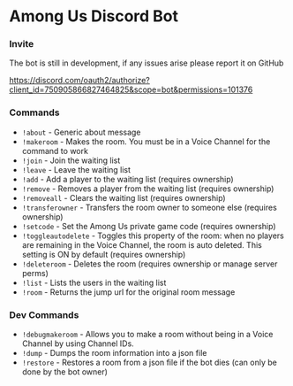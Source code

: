 # Among Us Discord Bot

### Invite

The bot is still in development, if any issues arise please report it on GitHub

https://discord.com/oauth2/authorize?client_id=750905866827464825&scope=bot&permissions=101376

### Commands
- `!about` - Generic about message
- `!makeroom` - Makes the room. You must be in a Voice Channel for the command to work
- `!join` - Join the waiting list
- `!leave` - Leave the waiting list
- `!add` - Add a player to the waiting list (requires ownership)
- `!remove` - Removes a player from the waiting list (requires ownership)
- `!removeall` - Clears the waiting list (requires ownership)
- `!transferowner` - Transfers the room owner to someone else (requires ownership)
- `!setcode` - Set the Among Us private game code (requires ownership)
- `!toggleautodelete` - Toggles this property of the room: when no players are remaining in the Voice Channel, the room is auto deleted. This setting is ON by default (requires ownership)
- `!deleteroom` - Deletes the room (requires ownership or manage server perms)
- `!list` - Lists the users in the waiting list
- `!room` - Returns the jump url for the original room message

### Dev Commands
- `!debugmakeroom` - Allows you to make a room without being in a Voice Channel by using Channel IDs.
- `!dump` - Dumps the room information into a json file
- `!restore` - Restores a room from a json file if the bot dies (can only be done by the bot owner)